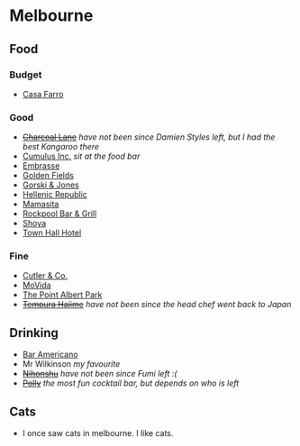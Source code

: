 # Melbourne

## Food

### Budget

* [Casa Farro](http://casafarro.com.au)

### Good

* ~~[Charcoal Lane](http://charcoallane.com.au)~~ _have not been since Damien Styles left, but I had the best Kangaroo there_
* [Cumulus Inc.](http://cumulusinc.com.au) _sit at the food bar_
* [Embrasse](http://embrasserestaurant.com.au)
* [Golden Fields](http://goldenfields.com.au)
* [Gorski & Jones](http://gorskiandjones.com)
* [Hellenic Republic](http://hellenicrepublic.com.au)
* [Mamasita](http://mamasita.com.au)
* [Rockpool Bar & Grill](http://rockpoolmelbourne.com)
* [Shoya](http://shoya.com.au)
* [Town Hall Hotel](http://townhallhotel.net.au)

### Fine

* [Cutler & Co.](http://cutlerandco.com.au)
* [MoVida](http://movida.com.au)
* [The Point Albert Park](http://thepointalbertpark.com.au)
* ~~[Tempura Hajime](http://www.tempurahajime.com)~~ _have not been since the head chef went back to Japan_

## Drinking

* [Bar Americano](http://www.baramericano.com)
* Mr Wilkinson _my favourite_
* ~~[Nihonshu](http://nihonshu.com.au)~~ _have not been since Fumi left :(_
* ~~[Polly](http://pollybar.com.au)~~ _the most fun cocktail bar, but depends on who is left_
 
## Cats

* I once saw cats in melbourne. I like cats.

